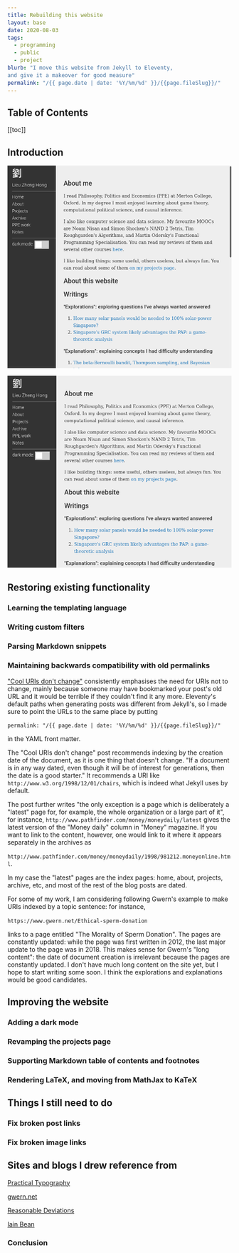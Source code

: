 ```yaml
---
title: Rebuilding this website
layout: base
date: 2020-08-03
tags:
  - programming
  - public
  - project
blurb: "I move this website from Jekyll to Eleventy, 
and give it a makeover for good measure"
permalink: "/{{ page.date | date: '%Y/%m/%d' }}/{{page.fileSlug}}/"
---
```


## Table of Contents

[[toc]]

## Introduction

![The old front page](/img/blog_redesign_2020/old_blog.png)

![The redesigned front page](/img/blog_redesign_2020/new_blog.png)

## Restoring existing functionality

### Learning the templating language

### Writing custom filters

### Parsing Markdown snippets

### Maintaining backwards compatibility with old permalinks

["Cool URIs don't change"](https://www.w3.org/Provider/Style/URI.html)
consistently emphasises the need for URIs not to change,
mainly because someone may have bookmarked your post's old URL
and it would be terrible if they couldn't find it any more.
Eleventy's default paths when generating posts was different from Jekyll's,
so I made sure to point the URLs to the same place by putting

```
permalink: "/{{ page.date | date: '%Y/%m/%d' }}/{{page.fileSlug}}/"
```

in the YAML front matter.

The "Cool URIs don't change" post recommends
indexing by the creation date of the document,
as it is one thing that doesn't change.
"If a document is in any way dated, even though it will be of interest for generations,
then the date is a good starter."
It recommends a URI like `http://www.w3.org/1998/12/01/chairs`,
which is indeed what Jekyll uses by default.

The post further writes "the only exception is a page which is deliberately
a "latest" page for, for example, the whole organization or a large part of it",
for instance, `http://www.pathfinder.com/money/moneydaily/latest`
gives the latest version of the "Money daily" column in "Money" magazine.
If you want to link to the content, however, one would link to it where it appears
separately in the archives as

`http://www.pathfinder.com/money/moneydaily/1998/981212.moneyonline.html`.

In my case the "latest" pages are the index pages: home, about, projects, archive, etc,
and most of the rest of the blog posts are dated.

For some of my work, I am considering following Gwern's example to make URIs indexed by a topic sentence: for instance,

`https://www.gwern.net/Ethical-sperm-donation`

links to a page entitled "The Morality of Sperm Donation".
The pages are constantly updated:
while the page was first written in 2012,
the last major update to the page was in 2018.
This makes sense for Gwern's "long content": the date of document creation is
irrelevant because the pages are constantly updated.
I don't have much long content on the site yet,
but I hope to start writing some soon.
I think the explorations and explanations would be good candidates.

## Improving the website

### Adding a dark mode

### Revamping the projects page

### Supporting Markdown table of contents and footnotes

### Rendering LaTeX, and moving from MathJax to KaTeX

## Things I still need to do

### Fix broken post links

### Fix broken image links

## Sites and blogs I drew reference from

[Practical Typography](https://practicaltypography.com)

[gwern.net](https://gwern.net)

[Reasonable Deviations](https://reasonabledeviations.com)

[Iain Bean](https://iainbean.com/posts/2020/your-blog-doesnt-need-a-javascript-framework/)

### Conclusion
